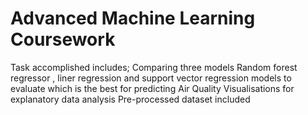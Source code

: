 # Advanced Machine Learning Coursework
Task accomplished includes;
Comparing three models Random forest regressor , liner regression and support vector regression models to evaluate which is the best for predicting Air Quality 
Visualisations for explanatory data analysis
Pre-processed dataset included
